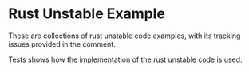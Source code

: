 
# Rust Unstable Example

These are collections of rust unstable code examples, with its tracking issues provided in the comment.

Tests shows how the implementation of the rust unstable code is used.
